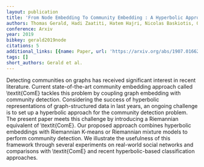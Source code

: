 ```yaml
---
layout: publication
title: 'From Node Embedding To Community Embedding : A Hyperbolic Approach'
authors: Thomas Gerald, Hadi Zaatiti, Hatem Hajri, Nicolas Baskiotis, Olivier Schwander
conference: Arxiv
year: 2019
bibkey: gerald2019node
citations: 5
additional_links: [{name: Paper, url: 'https://arxiv.org/abs/1907.01662'}]
tags: []
short_authors: Gerald et al.
---
```

Detecting communities on graphs has received significant interest in recent
literature. Current state-of-the-art community embedding approach called
\textit\{ComE\} tackles this problem by coupling graph embedding with community
detection. Considering the success of hyperbolic representations of
graph-structured data in last years, an ongoing challenge is to set up a
hyperbolic approach for the community detection problem. The present paper
meets this challenge by introducing a Riemannian equivalent of \textit\{ComE\}.
Our proposed approach combines hyperbolic embeddings with Riemannian K-means or
Riemannian mixture models to perform community detection. We illustrate the
usefulness of this framework through several experiments on real-world social
networks and comparisons with \textit\{ComE\} and recent hyperbolic-based
classification approaches.
